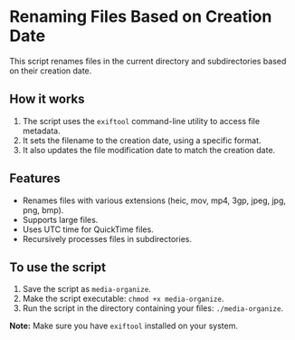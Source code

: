 # Renaming Files Based on Creation Date

This script renames files in the current directory and subdirectories based on their creation date.

## How it works

1. The script uses the `exiftool` command-line utility to access file metadata.
2. It sets the filename to the creation date, using a specific format.
3. It also updates the file modification date to match the creation date.

## Features

- Renames files with various extensions (heic, mov, mp4, 3gp, jpeg, jpg, png, bmp).
- Supports large files.
- Uses UTC time for QuickTime files.
- Recursively processes files in subdirectories.

## To use the script

1. Save the script as `media-organize`.
2. Make the script executable: `chmod +x media-organize`.
3. Run the script in the directory containing your files: `./media-organize`.

**Note:** Make sure you have `exiftool` installed on your system.
